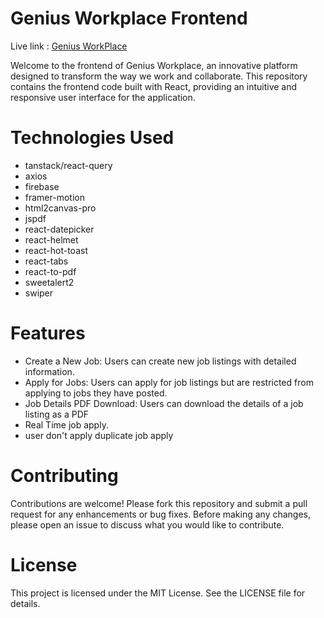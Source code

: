 # Genius Workplace Frontend
Live link : [Genius WorkPlace](https://genius-workplace.web.app/)

Welcome to the frontend of Genius Workplace, an innovative platform designed to transform the way we work and collaborate. This repository contains the frontend code built with React, providing an intuitive and responsive user interface for the application.

# Technologies Used
- tanstack/react-query
- axios
- firebase
- framer-motion
- html2canvas-pro
- jspdf
- react-datepicker
- react-helmet
- react-hot-toast
- react-tabs
- react-to-pdf
- sweetalert2
- swiper

# Features
- Create a New Job: Users can create new job listings with detailed information.
- Apply for Jobs: Users can apply for job listings but are restricted from applying to jobs they have posted.
- Job Details PDF Download: Users can download the details of a job listing as a PDF
- Real Time job apply.
- user don't apply duplicate job apply

# Contributing
Contributions are welcome! Please fork this repository and submit a pull request for any enhancements or bug fixes. Before making any changes, please open an issue to discuss what you would like to contribute.

# License
This project is licensed under the MIT License. See the LICENSE file for details.
